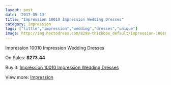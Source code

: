 ```yaml
---
layout: post
date: '2017-05-13'
title: "Impression 10010 Impression Wedding Dresses"
category: Impression
tags: ["little","impression","wedding","dresses","unique"]
image: http://img.hectodress.com/8299-thickbox_default/impression-10010-impression-wedding-dresses.jpg
---
```

Impression 10010 Impression Wedding Dresses

On Sales: **$273.44**
<a href="https://www.hectodress.com/impression/4245-impression-10010-impression-wedding-dresses.html"><amp-img layout="responsive" width="600" height="600" src="//img.hectodress.com/8299-thickbox_default/impression-10010-impression-wedding-dresses.jpg" alt="Impression 10010 Impression Wedding Dresses 0" /></a>
<a href="https://www.hectodress.com/impression/4245-impression-10010-impression-wedding-dresses.html"><amp-img layout="responsive" width="600" height="600" src="//img.hectodress.com/8302-thickbox_default/impression-10010-impression-wedding-dresses.jpg" alt="Impression 10010 Impression Wedding Dresses 1" /></a>
<a href="https://www.hectodress.com/impression/4245-impression-10010-impression-wedding-dresses.html"><amp-img layout="responsive" width="600" height="600" src="//img.hectodress.com/8301-thickbox_default/impression-10010-impression-wedding-dresses.jpg" alt="Impression 10010 Impression Wedding Dresses 2" /></a>
<a href="https://www.hectodress.com/impression/4245-impression-10010-impression-wedding-dresses.html"><amp-img layout="responsive" width="600" height="600" src="//img.hectodress.com/8300-thickbox_default/impression-10010-impression-wedding-dresses.jpg" alt="Impression 10010 Impression Wedding Dresses 3" /></a>

Buy it: [Impression 10010 Impression Wedding Dresses](https://www.hectodress.com/impression/4245-impression-10010-impression-wedding-dresses.html "Impression 10010 Impression Wedding Dresses")

View more: [Impression](https://www.hectodress.com/48-impression "Impression")
